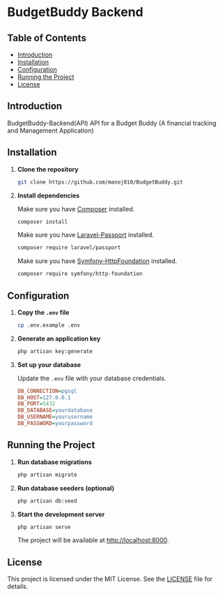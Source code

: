 # BudgetBuddy Backend

## Table of Contents

- [Introduction](#introduction)
- [Installation](#installation)
- [Configuration](#configuration)
- [Running the Project](#running-the-project)
- [License](#license)

## Introduction
BudgetBuddy-Backend(API)
API for a Budget Buddy (A financial tracking and Management Application)

## Installation

1. **Clone the repository**

    ```sh
    git clone https://github.com/manoj010/BudgetBuddy.git
    ```

2. **Install dependencies**

    Make sure you have [Composer](https://getcomposer.org/) installed.

    ```sh
    composer install
    ```

    Make sure you have [Laravel-Passport](https://laravel.com/docs/10.x/passport) installed.

    ```sh
    composer require laravel/passport
    ```

    Make sure you have [Symfony-HttpFoundation](https://symfony.com/components/HttpFoundation) installed.

    ```sh
    composer require symfony/http-foundation
    ```

## Configuration

1. **Copy the `.env` file**

    ```sh
    cp .env.example .env
    ```

2. **Generate an application key**

    ```sh
    php artisan key:generate
    ```

3. **Set up your database**

    Update the `.env` file with your database credentials.

    ```ini
    DB_CONNECTION=pgsql
    DB_HOST=127.0.0.1
    DB_PORT=5432
    DB_DATABASE=yourdatabase
    DB_USERNAME=yourusername
    DB_PASSWORD=yourpassword
    ```

## Running the Project

1. **Run database migrations**

    ```sh
    php artisan migrate
    ```

2. **Run database seeders (optional)**

    ```sh
    php artisan db:seed
    ```

3. **Start the development server**

    ```sh
    php artisan serve
    ```

   The project will be available at [http://localhost:8000](http://localhost:8000).

## License

This project is licensed under the MIT License. See the [LICENSE](LICENSE) file for details.
